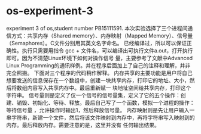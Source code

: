 # os-experiment-3
experiment 3 of os,student number PB15111591.
  本次实验选择了三个进程间通信方式：共享内存（Shared memory）、内存映射（Mapped Memory）、信号量（Semaphores）。C文件分别用其英文名字命名。
已经编译过，所以可以保证正确性。执行只需要用指令 gcc + 文件名，可以编译出可执行文件a.out，打开执行即可。因为不清楚Linux环境下如何对操作信号
量，主要参考了文献中Advanced Linux Programming的通讯样例。并在程序后面加上了自己的注释和理解，并非完全照搬。
  下面对三个程序的代码稍作解释。
  内存共享的主要功能是用户将自己想要发送的信息保存在一个数组中，创建一块共享内存，打印它的地址、大小，然后将数组内容写入共享内存中。最后重新赋一
块地址空间给共享内存，打印这个字符串。
  信号量则是定义了仅一个信号的信号量集，定义了它的五个操作：创建、销毁、初始化、等待、释放。最后自己写了一个函数，模拟一个进程的操作：等待信号量
，允许操作时输出1，然后释放信号量。
  内存映射则是先让用户输入一串字符串，新建一个文件，然后将该文件映射到内存中，再将字符串写入映射到的内存。最后释放内存。需要注意的是，这里并没有
任何输出结果。
